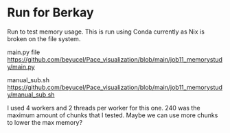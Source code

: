 # Run for Berkay

Run to test memory usage. This is run using Conda currently as Nix is
broken on the file system.

main.py file
https://github.com/beyucel/Pace_visualization/blob/main/job11_memorystudy/main.py

manual_sub.sh
https://github.com/beyucel/Pace_visualization/blob/main/job11_memorystudy/manual_sub.sh

I used 4 workers and 2 threads per worker for this one. 240 was the
maximum amount of chunks that I tested. Maybe we can use more chunks
to lower the max memory?



